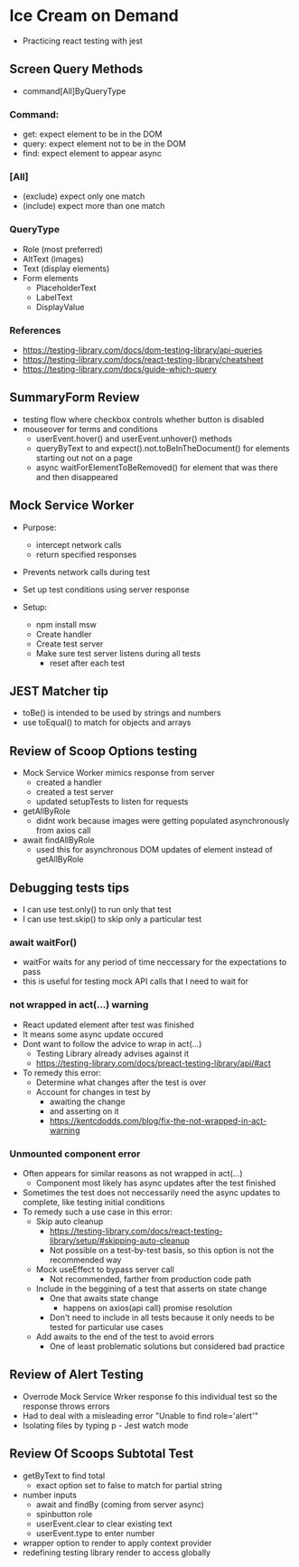 # Ice Cream on Demand

- Practicing react testing with jest

## Screen Query Methods

- command[All]ByQueryType

### Command:

- get: expect element to be in the DOM
- query: expect element not to be in the DOM
- find: expect element to appear async

### [All]

- (exclude) expect only one match
- (include) expect more than one match

### QueryType

- Role (most preferred)
- AltText (images)
- Text (display elements)
- Form elements
  - PlaceholderText
  - LabelText
  - DisplayValue

### References

- https://testing-library.com/docs/dom-testing-library/api-queries
- https://testing-library.com/docs/react-testing-library/cheatsheet
- https://testing-library.com/docs/guide-which-query

## SummaryForm Review

- testing flow where checkbox controls whether button is disabled
- mouseover for terms and conditions
  - userEvent.hover() and userEvent.unhover() methods
  - queryByText to and expect().not.toBeInTheDocument() for elements starting out not on a page
  - async waitForElementToBeRemoved() for element that was there and then disappeared

## Mock Service Worker

- Purpose:
  - intercept network calls
  - return specified responses
- Prevents network calls during test
- Set up test conditions using server response

- Setup:
  - npm install msw
  - Create handler
  - Create test server
  - Make sure test server listens during all tests
    - reset after each test

## JEST Matcher tip

- toBe() is intended to be used by strings and numbers
- use toEqual() to match for objects and arrays

## Review of Scoop Options testing

- Mock Service Worker mimics response from server
  - created a handler
  - created a test server
  - updated setupTests to listen for requests
- getAllByRole
  - didnt work because images were getting populated asynchronously from axios call
- await findAllByRole
  - used this for asynchronous DOM updates of element instead of getAllByRole

## Debugging tests tips

- I can use test.only() to run only that test
- I can use test.skip() to skip only a particular test

### await waitFor()

- waitFor waits for any period of time neccessary for the expectations to pass
- this is useful for testing mock API calls that I need to wait for

### not wrapped in act(...) warning

- React updated element after test was finished
- It means some async update occured
- Dont want to follow the advice to wrap in act(...)
  - Testing Library already advises against it
  - https://testing-library.com/docs/preact-testing-library/api/#act
- To remedy this error:
  - Determine what changes after the test is over
  - Account for changes in test by
    - awaiting the change
    - and asserting on it
    - https://kentcdodds.com/blog/fix-the-not-wrapped-in-act-warning

### Unmounted component error

- Often appears for similar reasons as not wrapped in act(...)
  - Component most likely has async updates after the test finished
- Sometimes the test does not neccessarily need the async updates to complete, like testing initial conditions
- To remedy such a use case in this error:
  - Skip auto cleanup
    - https://testing-library.com/docs/react-testing-library/setup/#skipping-auto-cleanup
    - Not possible on a test-by-test basis, so this option is not the recommended way
  - Mock useEffect to bypass server call
    - Not recommended, farther from production code path
  - Include in the beggining of a test that asserts on state change
    - One that awaits state change
      - happens on axios(api call) promise resolution
    - Don't need to include in all tests because it only needs to be tested for particular use cases
  - Add awaits to the end of the test to avoid errors
    - One of least problematic solutions but considered bad practice

## Review of Alert Testing

- Overrode Mock Service Wrker response fo this individual test so the response throws errors
- Had to deal with a misleading error "Unable to find role='alert'"
- Isolating files by typing p - Jest watch mode

## Review Of Scoops Subtotal Test

- getByText to find total
  - exact option set to false to match for partial string
- number inputs
  - await and findBy (coming from server async)
  - spinbutton role
  - userEvent.clear to clear existing text
  - userEvent.type to enter number
- wrapper option to render to apply context provider
- redefining testing library render to access globally
